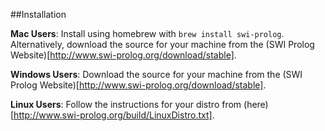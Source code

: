 ##Installation

**Mac Users**: Install using homebrew with `brew install swi-prolog`. Alternatively, download the source for your machine from the (SWI Prolog Website)[http://www.swi-prolog.org/download/stable].

**Windows Users**: Download the source for your machine from the (SWI Prolog Website)[http://www.swi-prolog.org/download/stable].

**Linux Users**: Follow the instructions for your distro from (here)[http://www.swi-prolog.org/build/LinuxDistro.txt].

